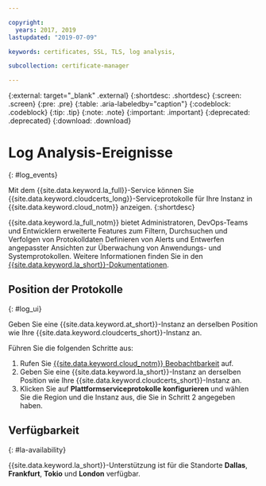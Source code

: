 ```yaml
---

copyright:
  years: 2017, 2019
lastupdated: "2019-07-09"

keywords: certificates, SSL, TLS, log analysis,

subcollection: certificate-manager

---
```


{:external: target="_blank" .external}
{:shortdesc: .shortdesc}
{:screen: .screen}
{:pre: .pre}
{:table: .aria-labeledby="caption"}
{:codeblock: .codeblock}
{:tip: .tip}
{:note: .note}
{:important: .important}
{:deprecated: .deprecated}
{:download: .download}

# Log Analysis-Ereignisse
{: #log_events}

Mit dem {{site.data.keyword.la_full}}-Service können Sie {{site.data.keyword.cloudcerts_long}}-Serviceprotokolle für Ihre Instanz in {{site.data.keyword.cloud_notm}} anzeigen.
{:shortdesc}

{{site.data.keyword.la_full_notm}} bietet Administratoren, DevOps-Teams und Entwicklern erweiterte Features zum Filtern, Durchsuchen und Verfolgen von Protokolldaten Definieren von Alerts und Entwerfen angepasster Ansichten zur Überwachung von Anwendungs- und Systemprotokollen. Weitere Informationen finden Sie in den [{{site.data.keyword.la_short}}-Dokumentationen](/docs/services/Log-Analysis-with-LogDNA?topic=LogDNA-getting-started).

## Position der Protokolle
{: #log_ui}

Geben Sie eine {{site.data.keyword.at_short}}-Instanz an derselben Position wie Ihre {{site.data.keyword.cloudcerts_short}}-Instanz an.

Führen Sie die folgenden Schritte aus:

1. Rufen Sie [{{site.data.keyword.cloud_notm}} Beobachtbarkeit](https://cloud.ibm.com/observe/) auf.
2. Geben Sie eine {{site.data.keyword.la_short}}-Instanz an derselben Position wie Ihre {{site.data.keyword.cloudcerts_short}}-Instanz an.
3. Klicken Sie auf **Plattformserviceprotokolle konfigurieren** und wählen Sie die Region und die Instanz aus, die Sie in Schritt 2 angegeben haben. 


## Verfügbarkeit
{: #la-availability}

{{site.data.keyword.la_short}}-Unterstützung ist für die Standorte **Dallas**, **Frankfurt**, **Tokio** und **London** verfügbar. 
